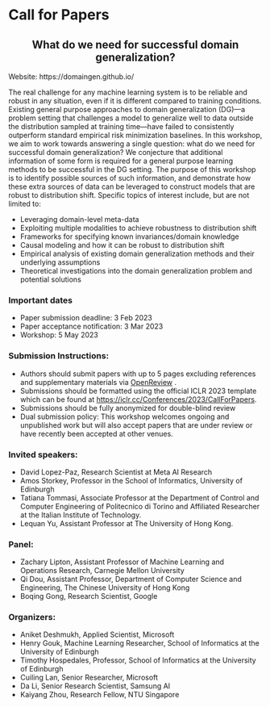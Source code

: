 # Call for Papers

<h2 style="text-align: center;"> What do we need for successful domain generalization?</h2> 

<p> Website: https://domaingen.github.io/ </p>

The real challenge for any machine learning system is to be reliable and robust in any situation, even if it is different compared to training conditions. Existing general purpose approaches to domain generalization (DG)—a problem setting that challenges a model to generalize well to data outside the distribution sampled at training time—have failed to consistently outperform standard empirical risk minimization baselines. In this workshop, we aim to work towards answering a single question: what do we need for successful domain generalization? We conjecture that additional information of some form is required for a general purpose learning methods to be successful in the DG setting. The purpose of this workshop is to identify possible sources of such information, and demonstrate how these extra sources of data can be leveraged to construct models that are robust to distribution shift. Specific topics of interest include, but are not limited to:
- Leveraging domain-level meta-data
- Exploiting multiple modalities to achieve robustness to distribution shift
- Frameworks for specifying known invariances/domain knowledge
- Causal modeling and how it can be robust to distribution shift
- Empirical analysis of existing domain generalization methods and their underlying assumptions
- Theoretical investigations into the domain generalization problem and potential solutions

### Important dates

- Paper submission deadline: 3 Feb 2023
- Paper acceptance notification: 3 Mar 2023
- Workshop: 5 May 2023


### Submission Instructions:
- Authors should submit papers with up to 5 pages excluding references and supplementary materials via [OpenReview](https://openreview.net/forum?id=1cCUi42jtzB) .
- Submissions should be formatted using the official ICLR 2023 template which can be found at https://iclr.cc/Conferences/2023/CallForPapers.
- Submissions should be fully anonymized for double-blind review
- Dual submission policy: This workshop welcomes ongoing and unpublished work but will also accept papers that are under review or have recently been accepted at other venues.

### Invited speakers:
- David Lopez-Paz, Research Scientist at Meta AI Research
- Amos Storkey, Professor in the School of Informatics, University of Edinburgh
- Tatiana Tommasi, Associate Professor at the Department of Control and Computer Engineering of Politecnico di Torino and Affiliated Researcher at the Italian Institute of Technology.
- Lequan Yu, Assistant Professor at The University of Hong Kong.


### Panel:
- Zachary Lipton, Assistant Professor of Machine Learning and Operations Research, Carnegie Mellon University
- Qi Dou, Assistant Professor, Department of Computer Science and Engineering, The Chinese University of Hong Kong
- Boqing Gong, Research Scientist, Google


### Organizers:
- Aniket Deshmukh, Applied Scientist, Microsoft
- Henry Gouk, Machine Learning Researcher, School of Informatics at the University of Edinburgh
- Timothy Hospedales, Professor, School of Informatics at the University of Edinburgh
- Cuiling Lan, Senior Researcher, Microsoft
- Da Li, Senior Research Scientist, Samsung AI
- Kaiyang Zhou, Research Fellow, NTU Singapore
